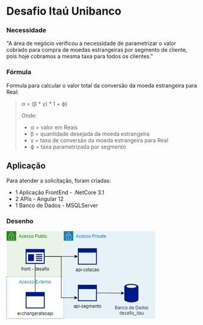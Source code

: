 # Desafio Itaú Unibanco

### Necessidade

"A área de negócio verificou a necessidade de parametrizar o valor cobrado para compra de moedas estrangeiras por segmento de cliente, pois hoje cobramos a mesma taxa para todos os clientes." 

### Fórmula 

Formula para calcular o valor total da conversão da moeda estrangeira para Real:

> α = (β * γ) * 1 + ϕ)
>
>Onde:
> * α = valor em Reais
> * β = quantidade desejada da moeda estrangeira
> * γ = taxa de conversão da moeda estrangeira para Real
> * ϕ = taxa parametrizada por segmento

## Aplicação

Para atender a solicitação, foram criadas:
* 1 Aplicação FrontEnd - .NetCore 3.1
* 2 APIs - Angular 12
* 1 Banco de Dados - MSQLServer

### Desenho

![](../assets/desenho.png)